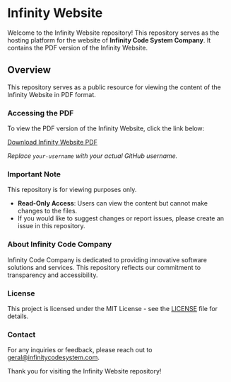 # Infinity Website

Welcome to the Infinity Website repository! This repository serves as the hosting platform for the website of **Infinity Code System Company**. It contains the PDF version of the Infinity Website.

## Overview

This repository serves as a public resource for viewing the content of the Infinity Website in PDF format. 

### Accessing the PDF

To view the PDF version of the Infinity Website, click the link below:

[Download Infinity Website PDF](https://github.com/your-username/Infinity-Website/raw/main/InfinityWebsite.pdf)

*Replace `your-username` with your actual GitHub username.*

### Important Note

This repository is for viewing purposes only. 
- **Read-Only Access**: Users can view the content but cannot make changes to the files.
- If you would like to suggest changes or report issues, please create an issue in this repository.

### About Infinity Code Company

Infinity Code Company is dedicated to providing innovative software solutions and services. This repository reflects our commitment to transparency and accessibility.

### License

This project is licensed under the MIT License - see the [LICENSE](LICENSE) file for details.

### Contact

For any inquiries or feedback, please reach out to [geral@infinitycodesystem.com](mailto:geral@infinitycodesystem.com).

Thank you for visiting the Infinity Website repository!

